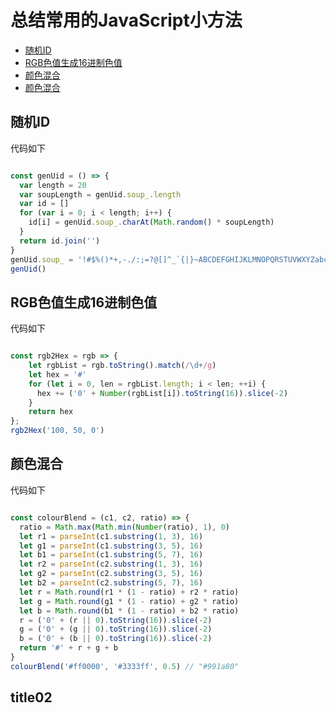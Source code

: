 # 总结常用的JavaScript小方法

- [随机ID](#随机ID)
- [RGB色值生成16进制色值](#RGB色值生成16进制色值)
- [颜色混合](#颜色混合)
- [颜色混合](#颜色混合)

## 随机ID

代码如下

```javascript

const genUid = () => {
  var length = 20
  var soupLength = genUid.soup_.length
  var id = []
  for (var i = 0; i < length; i++) {
    id[i] = genUid.soup_.charAt(Math.random() * soupLength)
  }
  return id.join('')
}
genUid.soup_ = '!#$%()*+,-./:;=?@[]^_`{|}~ABCDEFGHIJKLMNOPQRSTUVWXYZabcdefghijklmnopqrstuvwxyz0123456789'
genUid()

```

## RGB色值生成16进制色值

代码如下


```javascript

const rgb2Hex = rgb => {
    let rgbList = rgb.toString().match(/\d+/g)
    let hex = '#'
    for (let i = 0, len = rgbList.length; i < len; ++i) {
      hex += ('0' + Number(rgbList[i]).toString(16)).slice(-2)
    }
    return hex
};
rgb2Hex('100, 50, 0')

```

## 颜色混合

代码如下

```javascript

const colourBlend = (c1, c2, ratio) => {
  ratio = Math.max(Math.min(Number(ratio), 1), 0)
  let r1 = parseInt(c1.substring(1, 3), 16)
  let g1 = parseInt(c1.substring(3, 5), 16)
  let b1 = parseInt(c1.substring(5, 7), 16)
  let r2 = parseInt(c2.substring(1, 3), 16)
  let g2 = parseInt(c2.substring(3, 5), 16)
  let b2 = parseInt(c2.substring(5, 7), 16)
  let r = Math.round(r1 * (1 - ratio) + r2 * ratio)
  let g = Math.round(g1 * (1 - ratio) + g2 * ratio)
  let b = Math.round(b1 * (1 - ratio) + b2 * ratio)
  r = ('0' + (r || 0).toString(16)).slice(-2)
  g = ('0' + (g || 0).toString(16)).slice(-2)
  b = ('0' + (b || 0).toString(16)).slice(-2)
  return '#' + r + g + b
}
colourBlend('#ff0000', '#3333ff', 0.5) // "#991a80"

```


































## title02